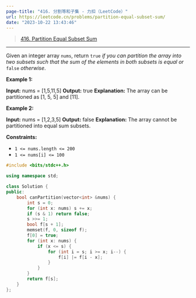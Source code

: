 ```yaml
---
page-title: "416. 分割等和子集 - 力扣（LeetCode）"
url: https://leetcode.cn/problems/partition-equal-subset-sum/
date: "2023-10-22 13:43:46"
---
```


> [416\. Partition Equal Subset Sum](https://leetcode.cn/problems/partition-equal-subset-sum/)

---

Given an integer array `nums`, return `true` *if you can partition the array into two subsets such that the sum of the elements in both subsets is equal or* `false` *otherwise*.

**Example 1:**

**Input:** nums = \[1,5,11,5\]
**Output:** true
**Explanation:** The array can be partitioned as \[1, 5, 5\] and \[11\].

**Example 2:**

**Input:** nums = \[1,2,3,5\]
**Output:** false
**Explanation:** The array cannot be partitioned into equal sum subsets.

**Constraints:**

-   `1 <= nums.length <= 200`
-   `1 <= nums[i] <= 100`

```cpp
#include <bits/stdc++.h>

using namespace std;

class Solution {
public:
    bool canPartition(vector<int> &nums) {
        int s = 0;
        for (int x: nums) s += x;
        if (s & 1) return false;
        s >>= 1;
        bool f[s + 1];
        memset(f, 0, sizeof f);
        f[0] = true;
        for (int x: nums) {
            if (x <= s) {
                for (int i = s; i >= x; i--) {
                    f[i] |= f[i - x];
                }
            }
        }
        return f[s];
    }
};
```